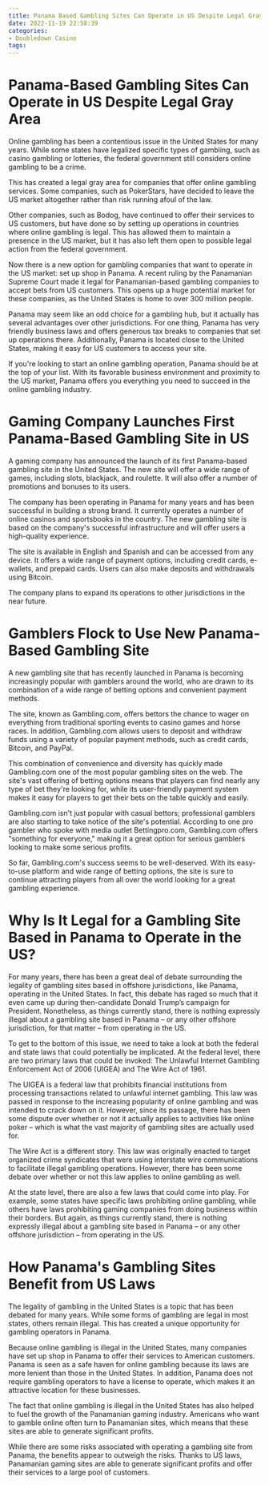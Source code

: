 ```yaml
---
title: Panama Based Gambling Sites Can Operate in US Despite Legal Gray Area
date: 2022-11-19 22:58:39
categories:
- Doubledown Casino
tags:
---
```



#  Panama-Based Gambling Sites Can Operate in US Despite Legal Gray Area

Online gambling has been a contentious issue in the United States for many years. While some states have legalized specific types of gambling, such as casino gambling or lotteries, the federal government still considers online gambling to be a crime.

This has created a legal gray area for companies that offer online gambling services. Some companies, such as PokerStars, have decided to leave the US market altogether rather than risk running afoul of the law.

Other companies, such as Bodog, have continued to offer their services to US customers, but have done so by setting up operations in countries where online gambling is legal. This has allowed them to maintain a presence in the US market, but it has also left them open to possible legal action from the federal government.

Now there is a new option for gambling companies that want to operate in the US market: set up shop in Panama. A recent ruling by the Panamanian Supreme Court made it legal for Panamanian-based gambling companies to accept bets from US customers. This opens up a huge potential market for these companies, as the United States is home to over 300 million people.

Panama may seem like an odd choice for a gambling hub, but it actually has several advantages over other jurisdictions. For one thing, Panama has very friendly business laws and offers generous tax breaks to companies that set up operations there. Additionally, Panama is located close to the United States, making it easy for US customers to access your site.

If you're looking to start an online gambling operation, Panama should be at the top of your list. With its favorable business environment and proximity to the US market, Panama offers you everything you need to succeed in the online gambling industry.

#  Gaming Company Launches First Panama-Based Gambling Site in US

A gaming company has announced the launch of its first Panama-based gambling site in the United States. The new site will offer a wide range of games, including slots, blackjack, and roulette. It will also offer a number of promotions and bonuses to its users.

The company has been operating in Panama for many years and has been successful in building a strong brand. It currently operates a number of online casinos and sportsbooks in the country. The new gambling site is based on the company's successful infrastructure and will offer users a high-quality experience.

The site is available in English and Spanish and can be accessed from any device. It offers a wide range of payment options, including credit cards, e-wallets, and prepaid cards. Users can also make deposits and withdrawals using Bitcoin.

The company plans to expand its operations to other jurisdictions in the near future.

#  Gamblers Flock to Use New Panama-Based Gambling Site

A new gambling site that has recently launched in Panama is becoming increasingly popular with gamblers around the world, who are drawn to its combination of a wide range of betting options and convenient payment methods.

The site, known as Gambling.com, offers bettors the chance to wager on everything from traditional sporting events to casino games and horse races. In addition, Gambling.com allows users to deposit and withdraw funds using a variety of popular payment methods, such as credit cards, Bitcoin, and PayPal.

This combination of convenience and diversity has quickly made Gambling.com one of the most popular gambling sites on the web. The site's vast offering of betting options means that players can find nearly any type of bet they're looking for, while its user-friendly payment system makes it easy for players to get their bets on the table quickly and easily.

Gambling.com isn't just popular with casual bettors; professional gamblers are also starting to take notice of the site's potential. According to one pro gambler who spoke with media outlet Bettingpro.com, Gambling.com offers "something for everyone," making it a great option for serious gamblers looking to make some serious profits.

So far, Gambling.com's success seems to be well-deserved. With its easy-to-use platform and wide range of betting options, the site is sure to continue attracting players from all over the world looking for a great gambling experience.

#  Why Is It Legal for a Gambling Site Based in Panama to Operate in the US?

For many years, there has been a great deal of debate surrounding the legality of gambling sites based in offshore jurisdictions, like Panama, operating in the United States. In fact, this debate has raged so much that it even came up during then-candidate Donald Trump’s campaign for President. Nonetheless, as things currently stand, there is nothing expressly illegal about a gambling site based in Panama – or any other offshore jurisdiction, for that matter – from operating in the US.

To get to the bottom of this issue, we need to take a look at both the federal and state laws that could potentially be implicated. At the federal level, there are two primary laws that could be invoked: The Unlawful Internet Gambling Enforcement Act of 2006 (UIGEA) and The Wire Act of 1961.

The UIGEA is a federal law that prohibits financial institutions from processing transactions related to unlawful internet gambling. This law was passed in response to the increasing popularity of online gambling and was intended to crack down on it. However, since its passage, there has been some dispute over whether or not it actually applies to activities like online poker – which is what the vast majority of gambling sites are actually used for.

The Wire Act is a different story. This law was originally enacted to target organized crime syndicates that were using interstate wire communications to facilitate illegal gambling operations. However, there has been some debate over whether or not this law applies to online gambling as well.

At the state level, there are also a few laws that could come into play. For example, some states have specific laws prohibiting online gambling, while others have laws prohibiting gaming companies from doing business within their borders. But again, as things currently stand, there is nothing expressly illegal about a gambling site based in Panama – or any other offshore jurisdiction – from operating in the US.

#  How Panama's Gambling Sites Benefit from US Laws

The legality of gambling in the United States is a topic that has been debated for many years. While some forms of gambling are legal in most states, others remain illegal. This has created a unique opportunity for gambling operators in Panama.

Because online gambling is illegal in the United States, many companies have set up shop in Panama to offer their services to American customers. Panama is seen as a safe haven for online gambling because its laws are more lenient than those in the United States. In addition, Panama does not require gambling operators to have a license to operate, which makes it an attractive location for these businesses.

The fact that online gambling is illegal in the United States has also helped to fuel the growth of the Panamanian gaming industry. Americans who want to gamble online often turn to Panamanian sites, which means that these sites are able to generate significant profits.

While there are some risks associated with operating a gambling site from Panama, the benefits appear to outweigh the risks. Thanks to US laws, Panamanian gaming sites are able to generate significant profits and offer their services to a large pool of customers.